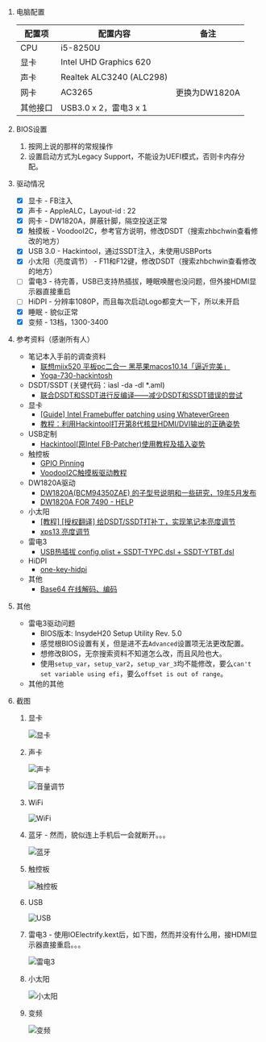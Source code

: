1. 电脑配置
  
   | 配置项   | 配置内容                 | 备注          |
   | -------- | ------------------------ | ------------- |
   | CPU      | i5-8250U                 |               |
   | 显卡     | Intel UHD Graphics 620   |               |
   | 声卡     | Realtek ALC3240 (ALC298) |               |
   | 网卡     | AC3265                   | 更换为DW1820A |
   | 其他接口 | USB3.0 x 2，雷电3 x 1    |               |
  
2. BIOS设置

   1. 按网上说的那样的常规操作
   2. 设置启动方式为Legacy Support，不能设为UEFI模式，否则卡内存分配。

3. 驱动情况

   - [x] 显卡 - FB注入
   - [x] 声卡 - AppleALC，Layout-id : 22
   - [x] 网卡 - DW1820A，屏蔽针脚，隔空投送正常
   - [x] 触摸板 - VoodooI2C，参考官方说明，修改DSDT（搜索zhbchwin查看修改的地方）
   - [x] USB 3.0 - Hackintool，通过SSDT注入，未使用USBPorts
   - [x] 小太阳（亮度调节） - F11和F12键，修改DSDT（搜索zhbchwin查看修改的地方）
   - [ ] 雷电3 - 待完善，USB已支持热插拔，睡眠唤醒也没问题，但外接HDMI显示器直接重启
   - [ ] HiDPI - 分辨率1080P，而且每次启动Logo都变大一下，所以未开启
   - [x] 睡眠 - 貌似正常
   - [x] 变频 - 13档，1300-3400

4. 参考资料（感谢所有人）

   - 笔记本入手前的调查资料
      - [联想miix520 平板pc二合一 黑苹果macos10.14「逼近完美」](https://github.com/acai66/lenovo-miix-520-hackintosh-CLOVER)
      - [Yoga-730-hackintosh](https://github.com/dragonflylee/Yoga-730-hackintosh)
   - DSDT/SSDT (关键代码：iasl -da -dl *.aml)
      - [联合DSDT和SSDT进行反编译——减少DSDT和SSDT错误的尝试](http://bbs.pcbeta.com/viewthread-1475332-1-1.html)
   - 显卡
      - [[Guide] Intel Framebuffer patching using WhateverGreen](https://www.tonymacx86.com/threads/guide-intel-framebuffer-patching-using-whatevergreen.256490/)
      - [教程：利用Hackintool打开第8代核显HDMI/DVI输出的正确姿势](https://blog.daliansky.net/Tutorial-Using-Hackintool-to-open-the-correct-pose-of-the-8th-generation-core-display-HDMI-or-DVI-output.html)
   - USB定制
      - [Hackintool(原Intel FB-Patcher)使用教程及插入姿势](https://blog.daliansky.net/Intel-FB-Patcher-tutorial-and-insertion-pose.html)
   - 触控板
      - [GPIO Pinning](https://voodooi2c.github.io/#GPIO%20Pinning/GPIO%20Pinning)
      - [VoodooI2C触摸板驱动教程](https://www.penghubingzhou.cn/2019/01/06/VoodooI2C%20DSDT%20Edit/)
   - DW1820A驱动
      - [DW1820A(BCM94350ZAE) 的子型号说明和一些研究，19年5月发布](http://bbs.pcbeta.com/viewthread-1817694-1-1.html)
      - [DW1820A FOR 7490 - HELP](https://osxlatitude.com/forums/topic/11540-dw1820a-for-7490-help/)
   - 小太阳
      - [[教程] [授权翻译] 给DSDT/SSDT打补丁，实现笔记本亮度调节](http://bbs.pcbeta.com/viewthread-1571456-1-1.html)
      - [xps13 亮度调节](http://bbs.pcbeta.com/viewthread-1671644-1-1.html)
   - 雷电3
      - [USB热插拔 config.plist + SSDT-TYPC.dsl + SSDT-YTBT.dsl](https://github.com/the-darkvoid/XPS9360-macOS)
   - HiDPI
      - [one-key-hidpi](https://github.com/xzhih/one-key-hidpi)
   - 其他
      - [Base64 在线解码、编码](https://the-x.cn/base64/)
   
5. 其他

   - 雷电3驱动问题
      - BIOS版本: InsydeH20 Setup Utility Rev. 5.0
      - 感觉根BIOS设置有关，但是进不去`Advanced`设置项无法更改配置。
      - 想修改BIOS，无奈搜索资料不知道怎么改，而且风险也大。
      - 使用`setup_var`，`setup_var2`，`setup_var_3`均不能修改，要么`can't set variable using efi`，要么`offset is out of range`。
   - 其他的其他
   
6. 截图

   1. 显卡

      ![显卡](screenshots/显卡.png)

   2. 声卡

      ![声卡](screenshots/声卡.png)

      ![音量调节](screenshots/音量调节.png)

   3. WiFi

      ![WiFi](screenshots/WiFi.png)

   4. 蓝牙 - 然而，貌似连上手机后一会就断开。。。

      ![蓝牙](screenshots/蓝牙.png)

   5. 触控板

      ![触控板](screenshots/触控板.png)

   6. USB

      ![USB](screenshots/USB.png)

   7. 雷电3 - 使用IOElectrify.kext后，如下图，然而并没有什么用，接HDMI显示器直接重启。。。

      ![雷电3](screenshots/雷电3.png)

   8. 小太阳

      ![小太阳](screenshots/小太阳.png)

   9. 变频

      ![变频](screenshots/变频.png)


